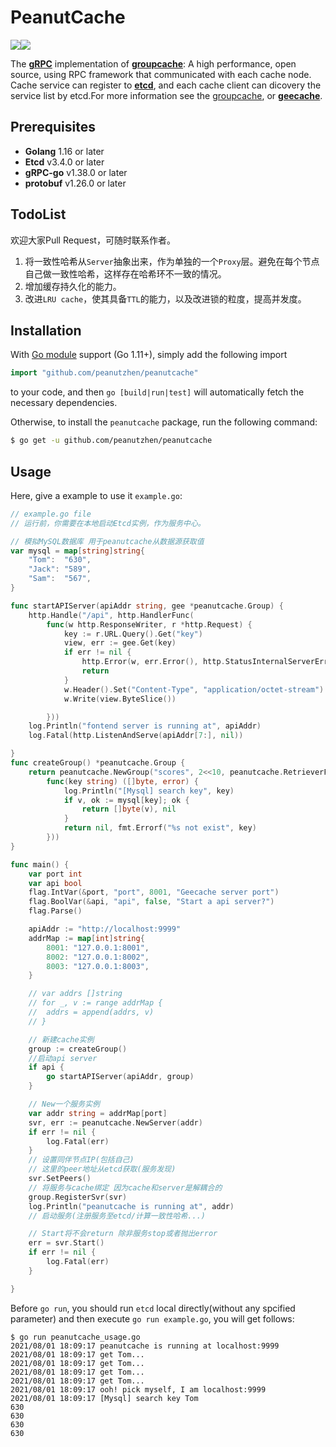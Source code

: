 # PeanutCache

![](https://img.shields.io/badge/license-MIT-blue)![](https://img.shields.io/github/stars/peanutzhen/peanutcache?style=plastic)

The [**gRPC**](https://github.com/grpc/grpc-go) implementation of [**groupcache**](https://github.com/golang/groupcache): A high performance, open source, using RPC framework that  communicated with each cache node. Cache service can register to [**etcd**](https://github.com/etcd-io/etcd), and each cache client can dicovery the service list by etcd.For more information see the [groupcache](https://github.com/golang/groupcache), or [**geecache**](https://geektutu.com/post/geecache.html).

## Prerequisites

- **Golang** 1.16 or later
- **Etcd** v3.4.0 or later
- **gRPC-go** v1.38.0 or later
- **protobuf** v1.26.0 or later

## TodoList

欢迎大家Pull Request，可随时联系作者。

1. 将一致性哈希从`Server`抽象出来，作为单独的一个`Proxy`层。避免在每个节点自己做一致性哈希，这样存在哈希环不一致的情况。
2. 增加缓存持久化的能力。
3. 改进`LRU cache`，使其具备`TTL`的能力，以及改进锁的粒度，提高并发度。

## Installation

With [Go module]() support (Go 1.11+), simply add the following import

```go
import "github.com/peanutzhen/peanutcache"
```

to your code, and then `go [build|run|test]` will automatically fetch the necessary dependencies.

Otherwise, to install the `peanutcache` package, run the following command:

```bash
$ go get -u github.com/peanutzhen/peanutcache
```

## Usage

Here, give a example to use it `example.go`:

```go
// example.go file
// 运行前，你需要在本地启动Etcd实例，作为服务中心。

// 模拟MySQL数据库 用于peanutcache从数据源获取值
var mysql = map[string]string{
	"Tom":  "630",
	"Jack": "589",
	"Sam":  "567",
}

func startAPIServer(apiAddr string, gee *peanutcache.Group) {
	http.Handle("/api", http.HandlerFunc(
		func(w http.ResponseWriter, r *http.Request) {
			key := r.URL.Query().Get("key")
			view, err := gee.Get(key)
			if err != nil {
				http.Error(w, err.Error(), http.StatusInternalServerError)
				return
			}
			w.Header().Set("Content-Type", "application/octet-stream")
			w.Write(view.ByteSlice())

		}))
	log.Println("fontend server is running at", apiAddr)
	log.Fatal(http.ListenAndServe(apiAddr[7:], nil))

}
func createGroup() *peanutcache.Group {
	return peanutcache.NewGroup("scores", 2<<10, peanutcache.RetrieverFunc(
		func(key string) ([]byte, error) {
			log.Println("[Mysql] search key", key)
			if v, ok := mysql[key]; ok {
				return []byte(v), nil
			}
			return nil, fmt.Errorf("%s not exist", key)
		}))
}

func main() {
	var port int
	var api bool
	flag.IntVar(&port, "port", 8001, "Geecache server port")
	flag.BoolVar(&api, "api", false, "Start a api server?")
	flag.Parse()

	apiAddr := "http://localhost:9999"
	addrMap := map[int]string{
		8001: "127.0.0.1:8001",
		8002: "127.0.0.1:8002",
		8003: "127.0.0.1:8003",
	}

	// var addrs []string
	// for _, v := range addrMap {
	// 	addrs = append(addrs, v)
	// }

	// 新建cache实例
	group := createGroup()
	//启动api server
	if api {
		go startAPIServer(apiAddr, group)
	}

	// New一个服务实例
	var addr string = addrMap[port]
	svr, err := peanutcache.NewServer(addr)
	if err != nil {
		log.Fatal(err)
	}
	// 设置同伴节点IP(包括自己)
	// 这里的peer地址从etcd获取(服务发现)
	svr.SetPeers()
	// 将服务与cache绑定 因为cache和server是解耦合的
	group.RegisterSvr(svr)
	log.Println("peanutcache is running at", addr)
	// 启动服务(注册服务至etcd/计算一致性哈希...)

	// Start将不会return 除非服务stop或者抛出error
	err = svr.Start()
	if err != nil {
		log.Fatal(err)
	}

}
```
Before `go run`, you should run `etcd` local directly(without any spcified parameter) and then execute `go run example.go`, you will get follows:

```console
$ go run peanutcache_usage.go
2021/08/01 18:09:17 peanutcache is running at localhost:9999
2021/08/01 18:09:17 get Tom...
2021/08/01 18:09:17 get Tom...
2021/08/01 18:09:17 get Tom...
2021/08/01 18:09:17 get Tom...
2021/08/01 18:09:17 ooh! pick myself, I am localhost:9999
2021/08/01 18:09:17 [Mysql] search key Tom
630
630
630
630
```

